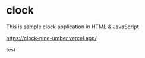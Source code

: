 # clock 

This is sample clock application in HTML & JavaScript 

https://clock-nine-umber.vercel.app/

test
